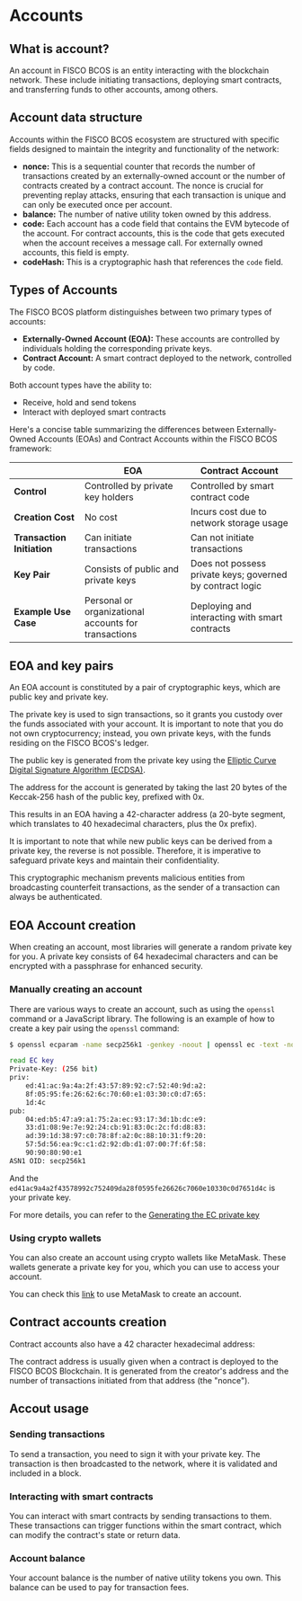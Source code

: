 # Accounts

## What is account?

An account in FISCO BCOS is an entity interacting with the blockchain network. These include initiating transactions, deploying smart contracts, and transferring funds to other accounts, among others.

## Account data structure

Accounts within the FISCO BCOS ecosystem are structured with specific fields designed to maintain the integrity and functionality of the network:

- **nonce:** This is a sequential counter that records the number of transactions created by an externally-owned account or  the number of contracts created by a contract account. The nonce is crucial for preventing replay attacks, ensuring that each transaction is unique and can only be executed once per account.
- **balance:** The number of native utility token owned by this address.
- **code:** Each account has a code field that contains the EVM bytecode of the account. For contract accounts, this is the code that gets executed when the account receives a message call. For externally owned accounts, this field is empty.
- **codeHash:** This is a cryptographic hash that references the `code` field.

## Types of Accounts

The FISCO BCOS platform distinguishes between two primary types of accounts:

- **Externally-Owned Account (EOA):** These accounts are controlled by individuals holding the corresponding private keys.
- **Contract Account:** A smart contract deployed to the network, controlled by code.

Both account types have the ability to:

- Receive, hold and send tokens
- Interact with deployed smart contracts

Here's a concise table summarizing the differences between Externally-Owned Accounts (EOAs) and Contract Accounts within the FISCO BCOS framework:

|                            | EOA                                                  | Contract Account                                          |
|----------------------------|------------------------------------------------------|-----------------------------------------------------------|
| **Control**                | Controlled by private key holders                    | Controlled by smart contract code                         |
| **Creation Cost**          | No cost                                              | Incurs cost due to network storage usage                  |
| **Transaction Initiation** | Can initiate transactions                            | Can not initiate transactions                             |
| **Key Pair**               | Consists of public and private keys                  | Does not possess private keys; governed by contract logic |
| **Example Use Case**       | Personal or organizational accounts for transactions | Deploying and interacting with smart contracts            |

## EOA and key pairs

An EOA account is constituted by a pair of cryptographic keys, which are public key and private key.

The private key is used to sign transactions, so it grants you custody over the funds associated with your account. It is important to note that you do not own cryptocurrency; instead, you own private keys, with the funds residing on the FISCO BCOS's ledger.

The public key is generated from the private key using the [Elliptic Curve Digital Signature Algorithm (ECDSA)](https://wikipedia.org/wiki/Elliptic_Curve_Digital_Signature_Algorithm).

The address for the account is generated by taking the last 20 bytes of the Keccak-256 hash of the public key, prefixed with 0x.

This results in an EOA having a 42-character address (a 20-byte segment, which translates to 40 hexadecimal characters, plus the 0x prefix).

It is important to note that while new public keys can be derived from a private key, the reverse is not possible. Therefore, it is imperative to safeguard private keys and maintain their confidentiality.

This cryptographic mechanism prevents malicious entities from broadcasting counterfeit transactions, as the sender of a transaction can always be authenticated.

## EOA Account creation

When creating an account, most libraries will generate a random private key for you. A private key consists of 64 hexadecimal characters and can be encrypted with a passphrase for enhanced security.

### Manually creating an account

There are various ways to create an account, such as using the `openssl` command or a JavaScript library. The following is an example of how to create a key pair using the `openssl` command:

```bash
$ openssl ecparam -name secp256k1 -genkey -noout | openssl ec -text -noout

read EC key
Private-Key: (256 bit)
priv:
    ed:41:ac:9a:4a:2f:43:57:89:92:c7:52:40:9d:a2:
    8f:05:95:fe:26:62:6c:70:60:e1:03:30:c0:d7:65:
    1d:4c
pub:
    04:ed:b5:47:a9:a1:75:2a:ec:93:17:3d:1b:dc:e9:
    33:d1:08:9e:7e:92:24:cb:91:83:0c:2c:fd:d8:83:
    ad:39:1d:38:97:c0:78:8f:a2:0c:88:10:31:f9:20:
    57:5d:56:ea:9c:c1:d2:92:db:d1:07:00:7f:6f:58:
    90:90:80:90:e1
ASN1 OID: secp256k1
```

And the `ed41ac9a4a2f43578992c752409da28f0595fe26626c7060e10330c0d7651d4c` is your private key.

For more details, you can refer to the [Generating the EC private key](https://kobl.one/blog/create-full-ethereum-keypair-and-address)

### Using crypto wallets

You can also create an account using crypto wallets like MetaMask. These wallets generate a private key for you, which you can use to access your account.

You can check this [link](../developer/wallet_usage.md) to use MetaMask to create an account.

## Contract accounts creation

Contract accounts also have a 42 character hexadecimal address:

The contract address is usually given when a contract is deployed to the FISCO BCOS Blockchain. It is generated from the creator's address and the number of transactions initiated from that address (the "nonce").

## Accout usage

### Sending transactions

To send a transaction, you need to sign it with your private key. The transaction is then broadcasted to the network, where it is validated and included in a block.

### Interacting with smart contracts

You can interact with smart contracts by sending transactions to them. These transactions can trigger functions within the smart contract, which can modify the contract's state or return data.

### Account balance

Your account balance is the number of native utility tokens you own. This balance can be used to pay for transaction fees.
